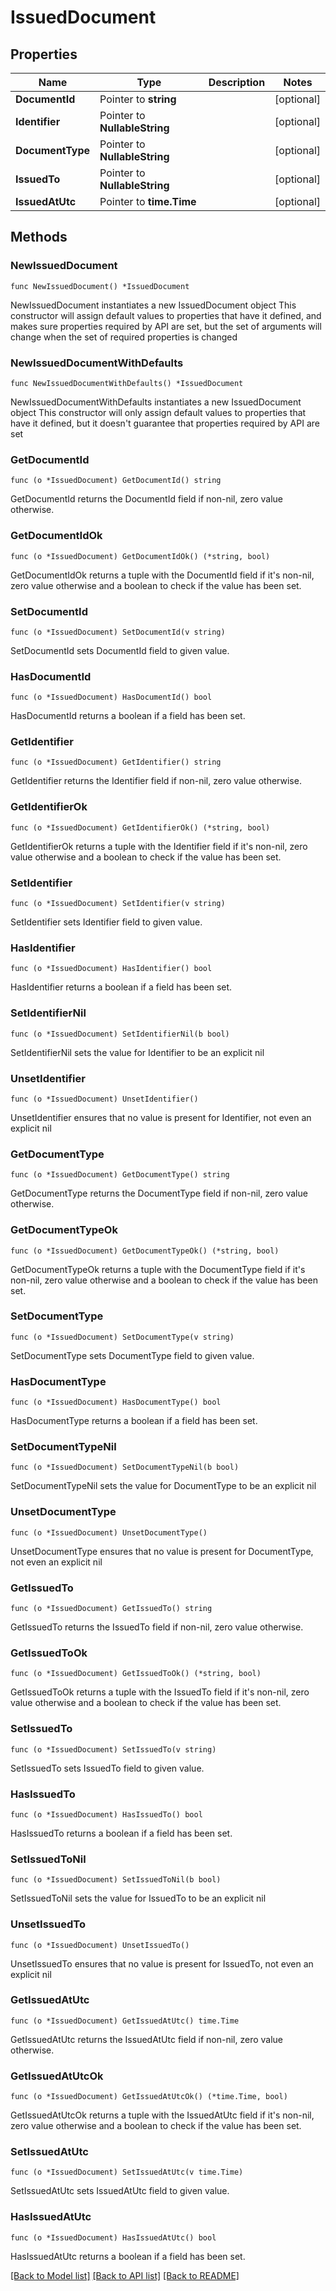 # IssuedDocument

## Properties

Name | Type | Description | Notes
------------ | ------------- | ------------- | -------------
**DocumentId** | Pointer to **string** |  | [optional] 
**Identifier** | Pointer to **NullableString** |  | [optional] 
**DocumentType** | Pointer to **NullableString** |  | [optional] 
**IssuedTo** | Pointer to **NullableString** |  | [optional] 
**IssuedAtUtc** | Pointer to **time.Time** |  | [optional] 

## Methods

### NewIssuedDocument

`func NewIssuedDocument() *IssuedDocument`

NewIssuedDocument instantiates a new IssuedDocument object
This constructor will assign default values to properties that have it defined,
and makes sure properties required by API are set, but the set of arguments
will change when the set of required properties is changed

### NewIssuedDocumentWithDefaults

`func NewIssuedDocumentWithDefaults() *IssuedDocument`

NewIssuedDocumentWithDefaults instantiates a new IssuedDocument object
This constructor will only assign default values to properties that have it defined,
but it doesn't guarantee that properties required by API are set

### GetDocumentId

`func (o *IssuedDocument) GetDocumentId() string`

GetDocumentId returns the DocumentId field if non-nil, zero value otherwise.

### GetDocumentIdOk

`func (o *IssuedDocument) GetDocumentIdOk() (*string, bool)`

GetDocumentIdOk returns a tuple with the DocumentId field if it's non-nil, zero value otherwise
and a boolean to check if the value has been set.

### SetDocumentId

`func (o *IssuedDocument) SetDocumentId(v string)`

SetDocumentId sets DocumentId field to given value.

### HasDocumentId

`func (o *IssuedDocument) HasDocumentId() bool`

HasDocumentId returns a boolean if a field has been set.

### GetIdentifier

`func (o *IssuedDocument) GetIdentifier() string`

GetIdentifier returns the Identifier field if non-nil, zero value otherwise.

### GetIdentifierOk

`func (o *IssuedDocument) GetIdentifierOk() (*string, bool)`

GetIdentifierOk returns a tuple with the Identifier field if it's non-nil, zero value otherwise
and a boolean to check if the value has been set.

### SetIdentifier

`func (o *IssuedDocument) SetIdentifier(v string)`

SetIdentifier sets Identifier field to given value.

### HasIdentifier

`func (o *IssuedDocument) HasIdentifier() bool`

HasIdentifier returns a boolean if a field has been set.

### SetIdentifierNil

`func (o *IssuedDocument) SetIdentifierNil(b bool)`

 SetIdentifierNil sets the value for Identifier to be an explicit nil

### UnsetIdentifier
`func (o *IssuedDocument) UnsetIdentifier()`

UnsetIdentifier ensures that no value is present for Identifier, not even an explicit nil
### GetDocumentType

`func (o *IssuedDocument) GetDocumentType() string`

GetDocumentType returns the DocumentType field if non-nil, zero value otherwise.

### GetDocumentTypeOk

`func (o *IssuedDocument) GetDocumentTypeOk() (*string, bool)`

GetDocumentTypeOk returns a tuple with the DocumentType field if it's non-nil, zero value otherwise
and a boolean to check if the value has been set.

### SetDocumentType

`func (o *IssuedDocument) SetDocumentType(v string)`

SetDocumentType sets DocumentType field to given value.

### HasDocumentType

`func (o *IssuedDocument) HasDocumentType() bool`

HasDocumentType returns a boolean if a field has been set.

### SetDocumentTypeNil

`func (o *IssuedDocument) SetDocumentTypeNil(b bool)`

 SetDocumentTypeNil sets the value for DocumentType to be an explicit nil

### UnsetDocumentType
`func (o *IssuedDocument) UnsetDocumentType()`

UnsetDocumentType ensures that no value is present for DocumentType, not even an explicit nil
### GetIssuedTo

`func (o *IssuedDocument) GetIssuedTo() string`

GetIssuedTo returns the IssuedTo field if non-nil, zero value otherwise.

### GetIssuedToOk

`func (o *IssuedDocument) GetIssuedToOk() (*string, bool)`

GetIssuedToOk returns a tuple with the IssuedTo field if it's non-nil, zero value otherwise
and a boolean to check if the value has been set.

### SetIssuedTo

`func (o *IssuedDocument) SetIssuedTo(v string)`

SetIssuedTo sets IssuedTo field to given value.

### HasIssuedTo

`func (o *IssuedDocument) HasIssuedTo() bool`

HasIssuedTo returns a boolean if a field has been set.

### SetIssuedToNil

`func (o *IssuedDocument) SetIssuedToNil(b bool)`

 SetIssuedToNil sets the value for IssuedTo to be an explicit nil

### UnsetIssuedTo
`func (o *IssuedDocument) UnsetIssuedTo()`

UnsetIssuedTo ensures that no value is present for IssuedTo, not even an explicit nil
### GetIssuedAtUtc

`func (o *IssuedDocument) GetIssuedAtUtc() time.Time`

GetIssuedAtUtc returns the IssuedAtUtc field if non-nil, zero value otherwise.

### GetIssuedAtUtcOk

`func (o *IssuedDocument) GetIssuedAtUtcOk() (*time.Time, bool)`

GetIssuedAtUtcOk returns a tuple with the IssuedAtUtc field if it's non-nil, zero value otherwise
and a boolean to check if the value has been set.

### SetIssuedAtUtc

`func (o *IssuedDocument) SetIssuedAtUtc(v time.Time)`

SetIssuedAtUtc sets IssuedAtUtc field to given value.

### HasIssuedAtUtc

`func (o *IssuedDocument) HasIssuedAtUtc() bool`

HasIssuedAtUtc returns a boolean if a field has been set.


[[Back to Model list]](../README.md#documentation-for-models) [[Back to API list]](../README.md#documentation-for-api-endpoints) [[Back to README]](../README.md)


